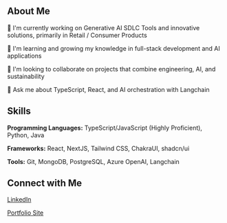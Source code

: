 ## About Me

🔭 I'm currently working on Generative AI SDLC Tools and innovative solutions, primarily in Retail / Consumer Products

🌱 I'm learning and growing my knowledge in full-stack development and AI applications

👯 I'm looking to collaborate on projects that combine engineering, AI, and sustainability

💬 Ask me about TypeScript, React, and AI orchestration with Langchain

## Skills

**Programming Languages:** TypeScript/JavaScript (Highly Proficient), Python, Java

**Frameworks:** React, NextJS, Tailwind CSS, ChakraUI, shadcn/ui

**Tools:** Git, MongoDB, PostgreSQL, Azure OpenAI, Langchain

## Connect with Me

[LinkedIn](https://linkedin.com/in/jack-woods-london)

[Portfolio Site](https://jack-woods.co.uk)

